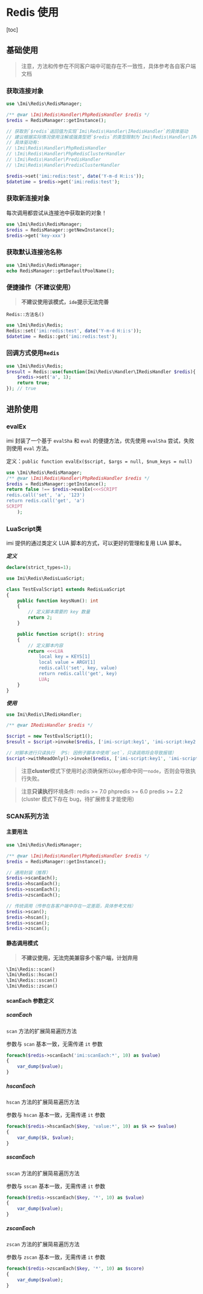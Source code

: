 # Redis 使用

[toc]

## 基础使用

> 注意，方法和传参在不同客户端中可能存在不一致性，具体参考各自客户端文档

### 获取连接对象

```php
use \Imi\Redis\RedisManager;

/** @var \Imi\Redis\Handler\PhpRedisHandler $redis */
$redis = RedisManager::getInstance();

// 获取到`$redis`返回值为实现`Imi\Redis\Handler\IRedisHandler`的具体驱动
// 建议根据实际情况使用注解或强类型把`$redis`的类型限制为`Imi\Redis\Handler\IRedisHandler`具体实现驱动以活动更好的`IDE`提示支持
// 具体驱动有:
// \Imi\Redis\Handler\PhpRedisHandler
// \Imi\Redis\Handler\PhpRedisClusterHandler
// \Imi\Redis\Handler\PredisHandler
// \Imi\Redis\Handler\PredisClusterHandler

$redis->set('imi:redis:test', date('Y-m-d H:i:s'));
$datetime = $redis->get('imi:redis:test');
```

### 获取新连接对象

每次调用都尝试从连接池中获取新的对象！

```php
use \Imi\Redis\RedisManager;
$redis = RedisManager::getNewInstance();
$redis->get('key-xxx')
```

### 获取默认连接池名称

```php
use \Imi\Redis\RedisManager;
echo RedisManager::getDefaultPoolName();
```

### 便捷操作（不建议使用）

> **不建议使用该模式，`ide`提示无法完善**

`Redis::方法名()`

```php
use \Imi\Redis\Redis;
Redis::set('imi:redis:test', date('Y-m-d H:i:s'));
$datetime = Redis::get('imi:redis:test');
```

### 回调方式使用`Redis`

```php
use \Imi\Redis\Redis;
$result = Redis::use(function(Imi\Redis\Handler\IRedisHandler $redis){
    $redis->set('a', 1);
    return true;
}); // true
```

## 进阶使用

### evalEx

imi 封装了一个基于 `evalSha` 和 `eval` 的便捷方法，优先使用 `evalSha` 尝试，失败则使用 `eval` 方法。

定义：`public function evalEx($script, $args = null, $num_keys = null)`

```php
use \Imi\Redis\RedisManager;
/** @var \Imi\Redis\Handler\PhpRedisHandler $redis */
$redis = RedisManager::getInstance();
return false !== $redis->evalEx(<<<SCRIPT
redis.call('set', 'a', '123')
return redis.call('get', 'a')
SCRIPT
    );
```

### LuaScript类

imi 提供的通过类定义 LUA 脚本的方式，可以更好的管理和复用 LUA 脚本。

***定义***

```php
declare(strict_types=1);

use Imi\Redis\RedisLuaScript;

class TestEvalScript1 extends RedisLuaScript
{
    public function keysNum(): int
    {
        // 定义脚本需要的 key 数量
        return 2;
    }

    public function script(): string
    {
        // 定义脚本内容
        return <<<LUA
            local key = KEYS[1]
            local value = ARGV[1]
            redis.call('set', key, value)
            return redis.call('get', key)
            LUA;
    }
}
```

***使用***

```php
use Imi\Redis\IRedisHandler;

/** @var IRedisHandler $redis */

$script = new TestEvalScript1();
$result = $script->invoke($redis, ['imi-script:key1', 'imi-script:key2'], 'val1', 'val2', 'val3');

// 对脚本进行只读执行 （PS: 因例子脚本中使用`set`，只读调用将会导致报错）
$script->withReadOnly()->invoke($redis, ['imi-script:key1', 'imi-script:key2'], 'val4', 'val5');
```

> 注意**cluster**模式下使用时必须确保所以`key`都命中同一`node`，否则会导致执行失败。

> 注意**只读执行**环境条件:
> redis >= 7.0
> phpredis >= 6.0
> predis >= 2.2 (cluster 模式下存在 bug，待扩展修复才能使用)

### SCAN系列方法

#### 主要用法

```php
use \Imi\Redis\RedisManager;

/** @var \Imi\Redis\Handler\PhpRedisHandler $redis */
$redis = RedisManager::getInstance();

// 通用封装（推荐）
$redis->scanEach();
$redis->hscanEach();
$redis->sscanEach();
$redis->zscanEach();

// 传统调用（传参在各客户端中存在一定差距，具体参考文档）
$redis->scan();
$redis->hscan();
$redis->sscan();
$redis->zscan();
```

#### 静态调用模式

> **不建议使用，无法完美兼容多个客户端，计划弃用**

```php
\Imi\Redis::scan()
\Imi\Redis::hscan()
\Imi\Redis::sscan()
\Imi\Redis::zscan()
```

#### scanEach 参数定义

##### scanEach

`scan` 方法的扩展简易遍历方法

参数与 `scan` 基本一致，无需传递 `it` 参数

```php
foreach($redis->scanEach('imi:scanEach:*', 10) as $value)
{
    var_dump($value);
}
```

##### hscanEach

`hscan` 方法的扩展简易遍历方法

参数与 `hscan` 基本一致，无需传递 `it` 参数

```php
foreach($redis->hscanEach($key, 'value:*', 10) as $k => $value)
{
    var_dump($k, $value);
}
```

##### sscanEach

`sscan` 方法的扩展简易遍历方法

参数与 `sscan` 基本一致，无需传递 `it` 参数

```php
foreach($redis->sscanEach($key, '*', 10) as $value)
{
    var_dump($value);
}
```

##### zscanEach

`zscan` 方法的扩展简易遍历方法

参数与 `zscan` 基本一致，无需传递 `it` 参数

```php
foreach($redis->zscanEach($key, '*', 10) as $score)
{
    var_dump($value);
}
```
